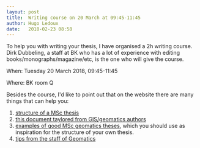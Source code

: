 ```yaml
---
layout: post
title:  Writing course on 20 March at 09:45-11:45
author: Hugo Ledoux
date:   2018-02-23 08:58
---
```


To help you with writing your thesis, I have organised a 2h writing course.
Dirk Dubbeling, a staff at BK who has a lot of experience with editing books/monographs/magazine/etc, is the one who will give the course. 

When: Tuesday 20 March 2018, 09:45-11:45

Where: BK room Q

Besides the course, I'd like to point out that on the website there are many things that can help you:

  1. [structure of a MSc thesis](http://tudelftgeomatics.github.io/thesis/templates/)
  1. [this document taylored from GIS/geomatics authors](http://tudelftgeomatics.github.io/thesis/tips/#read-this-document-about-producing-research-articles)
  1. [examples of good MSc geomatics theses](http://tudelftgeomatics.github.io/thesis/exampletheses/), which you should use as inspiration for the structure of your own thesis.
  1. [tips from the staff of Geomatics](http://tudelftgeomatics.github.io/thesis/tips/)

